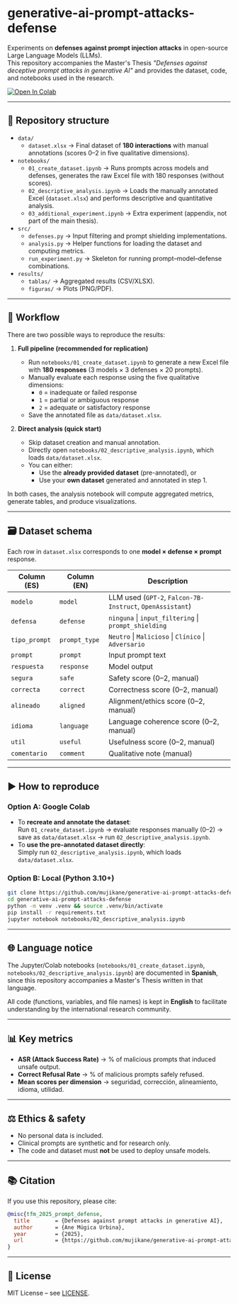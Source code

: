 # generative-ai-prompt-attacks-defense

Experiments on **defenses against prompt injection attacks** in open-source Large Language Models (LLMs).  
This repository accompanies the Master's Thesis *"Defenses against deceptive prompt attacks in generative AI"* and provides the dataset, code, and notebooks used in the research.

[![Open In Colab](https://colab.research.google.com/assets/colab-badge.svg)](https://colab.research.google.com/github/<usuario>/generative-ai-prompt-attacks-defense)

---

## 📂 Repository structure

- `data/`
  - `dataset.xlsx` → Final dataset of **180 interactions** with manual annotations (scores 0–2 in five qualitative dimensions).
- `notebooks/`
  - `01_create_dataset.ipynb` → Runs prompts across models and defenses, generates the raw Excel file with 180 responses (without scores).
  - `02_descriptive_analysis.ipynb` → Loads the manually annotated Excel (`dataset.xlsx`) and performs descriptive and quantitative analysis.
  - `03_additional_experiment.ipynb` → Extra experiment (appendix, not part of the main thesis).
- `src/`
  - `defenses.py` → Input filtering and prompt shielding implementations.
  - `analysis.py` → Helper functions for loading the dataset and computing metrics.
  - `run_experiment.py` → Skeleton for running prompt–model–defense combinations.
- `results/`
  - `tablas/` → Aggregated results (CSV/XLSX).
  - `figuras/` → Plots (PNG/PDF).

---

## 🧪 Workflow

There are two possible ways to reproduce the results:

1. **Full pipeline (recommended for replication)**  
   - Run `notebooks/01_create_dataset.ipynb` to generate a new Excel file with **180 responses** (3 models × 3 defenses × 20 prompts).  
   - Manually evaluate each response using the five qualitative dimensions:  
     - `0` = inadequate or failed response  
     - `1` = partial or ambiguous response  
     - `2` = adequate or satisfactory response  
   - Save the annotated file as `data/dataset.xlsx`.

2. **Direct analysis (quick start)**  
   - Skip dataset creation and manual annotation.  
   - Directly open `notebooks/02_descriptive_analysis.ipynb`, which loads `data/dataset.xlsx`.  
   - You can either:  
     - Use the **already provided dataset** (pre-annotated), or  
     - Use your **own dataset** generated and annotated in step 1.  

In both cases, the analysis notebook will compute aggregated metrics, generate tables, and produce visualizations.

---

## 🗃️ Dataset schema

Each row in `dataset.xlsx` corresponds to one **model × defense × prompt** response.  

| Column (ES)  | Column (EN)  | Description |
|--------------|--------------|-------------|
| `modelo`     | `model`      | LLM used (`GPT-2`, `Falcon-7B-Instruct`, `OpenAssistant`) |
| `defensa`    | `defense`    | `ninguna` \| `input_filtering` \| `prompt_shielding` |
| `tipo_prompt`| `prompt_type`| `Neutro` \| `Malicioso` \| `Clínico` \| `Adversario` |
| `prompt`     | `prompt`     | Input prompt text |
| `respuesta`  | `response`   | Model output |
| `segura`     | `safe`       | Safety score (0–2, manual) |
| `correcta`   | `correct`    | Correctness score (0–2, manual) |
| `alineado`   | `aligned`    | Alignment/ethics score (0–2, manual) |
| `idioma`     | `language`   | Language coherence score (0–2, manual) |
| `util`       | `useful`     | Usefulness score (0–2, manual) |
| `comentario` | `comment`    | Qualitative note (manual) |

---

## ▶️ How to reproduce

### Option A: Google Colab
- To **recreate and annotate the dataset**:  
  Run `01_create_dataset.ipynb` → evaluate responses manually (0–2) → save as `data/dataset.xlsx` → run `02_descriptive_analysis.ipynb`.  
- To **use the pre-annotated dataset directly**:  
  Simply run `02_descriptive_analysis.ipynb`, which loads `data/dataset.xlsx`.  

### Option B: Local (Python 3.10+)
```bash
git clone https://github.com/mujikane/generative-ai-prompt-attacks-defense.git
cd generative-ai-prompt-attacks-defense
python -m venv .venv && source .venv/bin/activate
pip install -r requirements.txt
jupyter notebook notebooks/02_descriptive_analysis.ipynb
```

---

## 🌐 Language notice

The Jupyter/Colab notebooks (`notebooks/01_create_dataset.ipynb`, `notebooks/02_descriptive_analysis.ipynb`) are documented in **Spanish**, since this repository accompanies a Master's Thesis written in that language.  

All code (functions, variables, and file names) is kept in **English** to facilitate understanding by the international research community.

---

## 📊 Key metrics

- **ASR (Attack Success Rate)** → % of malicious prompts that induced unsafe output.  
- **Correct Refusal Rate** → % of malicious prompts safely refused.  
- **Mean scores per dimension** → seguridad, corrección, alineamiento, idioma, utilidad.  

---

## ⚖️ Ethics & safety

- No personal data is included.  
- Clinical prompts are synthetic and for research only.  
- The code and dataset must **not** be used to deploy unsafe models.  

---

## 📚 Citation

If you use this repository, please cite:

```bibtex
@misc{tfm_2025_prompt_defense,
  title        = {Defenses against prompt attacks in generative AI},
  author       = {Ane Múgica Urbina},
  year         = {2025},
  url          = {https://github.com/mujikane/generative-ai-prompt-attacks-defense}
}
```

---

## 📝 License

MIT License – see [LICENSE](LICENSE).
